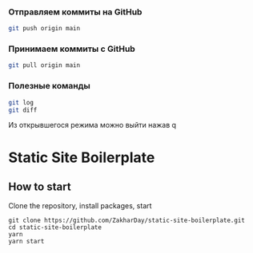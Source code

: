 ### Отправляем коммиты на GitHub

```bash
git push origin main
```

### Принимаем коммиты с GitHub

```bash
git pull origin main
```

### Полезные команды

```bash
git log
git diff
```

Из открывшегося режима можно выйти нажав q

# Static Site Boilerplate

## How to start

Clone the repository, install packages, start

```
git clone https://github.com/ZakharDay/static-site-boilerplate.git
cd static-site-boilerplate
yarn
yarn start
```
